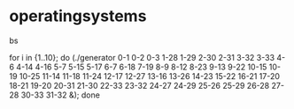 # operatingsystems
bs


for i in {1..10}; do (./generator 0-1 0-2 0-3 1-28 1-29 2-30 2-31 3-32 3-33 4-6 4-14 4-16 5-7 5-15 5-17 6-7 6-18 7-19 8-9 8-12 8-23 9-13 9-22 10-15 10-19 10-25 11-14 11-18 11-24 12-17 12-27 13-16 13-26 14-23 15-22 16-21 17-20 18-21 19-20 20-31 21-30 22-33 23-32 24-27 24-29 25-26 25-29 26-28 27-28 30-33 31-32 &); done
